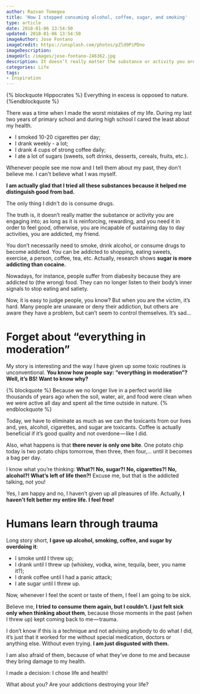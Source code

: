 ```yaml
---
author: Razvan Tomegea
title: 'How I stopped consuming alcohol, coffee, sugar, and smoking'
type: article
date: 2018-01-06 13:54:50
updated: 2018-01-06 13:54:50
imageAuthor: Jose Fontano
imageCredit: https://unsplash.com/photos/pZld9PiPDno
imageDescription:
imageUrl: /images/jose-fontano-246362.jpg
description: It doesn’t really matter the substance or activity you are engaging into; as long as it is reinforcing, rewarding, and you need it in order to feel good, otherwise, you are incapable of sustaining day to day activities, you are addicted, my friend.
categories: Life
tags:
- Inspiration
---
```

{% blockquote Hippocrates %}
Everything in excess is opposed to nature.
{%endblockquote %}

There was a time when I made the worst mistakes of my life. During my last two years of primary school and during high school I cared the least about my health.

- I smoked 10-20 cigarettes per day;
- I drank weekly - a lot;
- I drank 4 cups of strong coffee daily;
- I ate a lot of sugars (sweets, soft drinks, desserts, cereals, fruits, etc.).

Whenever people see me now and I tell them about my past, they don't believe me. I can't believe what I was myself.

**I am actually glad that I tried all these substances because it helped me distinguish good from bad.**

The only thing I didn't do is consume drugs.

The truth is, it doesn’t really matter the substance or activity you are engaging into; as long as it is reinforcing, rewarding, and you need it in order to feel good, otherwise, you are incapable of sustaining day to day activities, you are addicted, my friend.<!-- more -->

You don’t necessarily need to smoke, drink alcohol, or consume drugs to become addicted. You can be addicted to shopping, eating sweets, exercise, a person, coffee, tea, etc. Actually, research shows **sugar is more addicting than cocaine.**

Nowadays, for instance, people suffer from diabesity because they are addicted to (the wrong) food. They can no longer listen to their body’s inner signals to stop eating and satiety.

Now, it is easy to judge people, you know? But when you are the victim, it’s hard. Many people are unaware or deny their addiction, but others are aware they have a problem, but can’t seem to control themselves. It’s sad…

# Forget about “everything in moderation”
My story is interesting and the way I have given up some toxic routines is unconventional. **You know how people say: “everything in moderation”? Well, it’s BS! Want to know why?**

{% blockquote %}
Because we no longer live in a perfect world like thousands of years ago when the soil, water, air, and food were clean when we were active all day and spent all the time outside in nature.
{% endblockquote %}

Today, we have to eliminate as much as we can the toxicants from our lives and, yes, alcohol, cigarettes, and sugar are toxicants. Coffee is actually beneficial if it’s good quality and not overdone — like I did.

Also, what happens is that **there never is only one bite**. One potato chip today is two potato chips tomorrow, then three, then four,… until it becomes a bag per day.

I know what you’re thinking: **What?! No, sugar?! No, cigarettes?! No, alcohol?! What’s left of life then?!** Excuse me, but that is the addicted talking, not you!

Yes, I am happy and no, I haven’t given up all pleasures of life. Actually, **I haven’t felt better my entire life. I feel free!**

# Humans learn through trauma
Long story short, **I gave up alcohol, smoking, coffee, and sugar by overdoing it**:
- I smoke until I threw up;
- I drank until I threw up (whiskey, vodka, wine, tequila, beer, you name it?);
- I drank coffee until I had a panic attack;
- I ate sugar until I threw up.

Now, whenever I feel the scent or taste of them, I feel I am going to be sick.

Believe me, **I tried to consume them again, but I couldn’t. I just felt sick only when thinking about them**, because those moments in the past (when I threw up) kept coming back to me — trauma.

I don’t know if this is a technique and not advising anybody to do what I did, it’s just that it worked for me without special medication, doctors or anything else. Without even trying. **I am just disgusted with them.**

I am also afraid of them, because of what they’ve done to me and because they bring damage to my health.

I made a decision: I chose life and health!

What about you? Are your addictions destroying your life?
